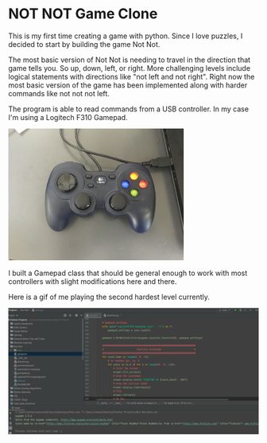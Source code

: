 # NOT NOT Game Clone

This is my first time creating a game with python. Since I love puzzles, I decided to start by building the game Not Not.

The most basic version of Not Not is needing to travel in the direction that game tells you. So up, down, left, or right. More challenging levels include logical statements with directions like "not left and not right". Right now the most basic version of the game has been implemented along with harder commands like not not not left.
 
The program is able to read commands from a USB controller. In my case I'm using a Logitech F310 Gamepad. 

<img src="gamepad.JPG" alt="gamepad" width="70%"/>


I built a Gamepad class that should be general enough to work with most controllers with slight modifications here and there.

Here is a gif of me playing the second hardest level currently.

![](gameplay.gif)

